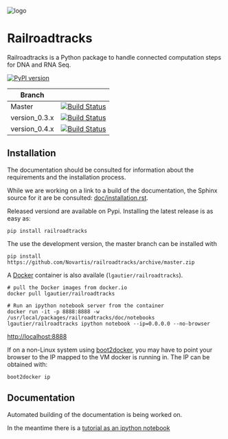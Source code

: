 
![logo](https://raw.githubusercontent.com/Novartis/railroadtracks/master/doc/_static/logo_rrt.png)

Railroadtracks
==============

Railroadtracks is a Python package to handle connected computation steps for DNA and RNA Seq.

[![PyPI version](https://badge.fury.io/py/railroadtracks.svg)](http://badge.fury.io/py/railroadtracks)

| Branch        |                                                                                                                                                   |
|---------------|---------------------------------------------------------------------------------------------------------------------------------------------------|
| Master        | [![Build Status](https://travis-ci.org/Novartis/railroadtracks.svg?branch=master)](https://travis-ci.org/Novartis/railroadtracks/branches)        |
| version_0.3.x | [![Build Status](https://travis-ci.org/Novartis/railroadtracks.svg?branch=version_0.3.x)](https://travis-ci.org/Novartis/railroadtracks/branches) |
| version_0.4.x | [![Build Status](https://travis-ci.org/Novartis/railroadtracks.svg?branch=version_0.4.x)](https://travis-ci.org/Novartis/railroadtracks/branches) |



Installation
------------

The documentation should be consulted for information about the requirements and the installation process.

While we are working on a link to a build of the documentation, the Sphinx source for it
are be consulted: [doc/installation.rst](https://raw.githubusercontent.com/Novartis/railroadtracks/master/doc/installation.rst).

Released versiond are available on Pypi. Installing the latest release is as easy as:
```
pip install railroadtracks
```

The use the development version, the master branch can be installed with
```
pip install https://github.com/Novartis/railroadtracks/archive/master.zip
```

A [Docker](http://www.docker.io) container is also availale (`lgautier/railroadtracks`).

```
# pull the Docker images from docker.io
docker pull lgautier/railroadtracks 
```

```
# Run an ipython notebook server from the container
docker run -it -p 8888:8888 -w /usr/local/packages/railroadtracks/doc/notebooks lgautier/railroadtracks ipython notebook --ip=0.0.0.0 --no-browser
```

[http://localhost:8888](http://localhost:8888)

If on a non-Linux system using [boot2docker](http://boot2docker.io), you may have to point your browser to the IP mapped to the VM docker is running in. The IP can be obtained with:

```
boot2docker ip
```

Documentation
-------------

Automated building of the documentation is being worked on.

In the meantime there is a [tutorial as an ipython notebook](http://nbviewer.ipython.org/github/Novartis/railroadtracks/blob/master/doc/notebooks/railroadtracks_tutorial.ipynb")


